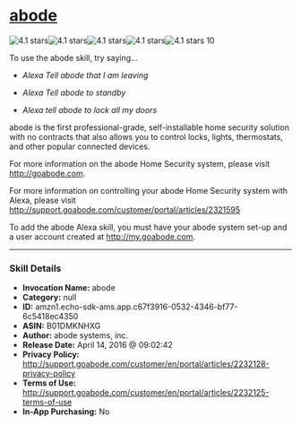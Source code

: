 # [abode](http://alexa.amazon.com/#skills/amzn1.echo-sdk-ams.app.c67f3916-0532-4346-bf77-6c5418ec4350)
![4.1 stars](../../images/ic_star_black_18dp_1x.png)![4.1 stars](../../images/ic_star_black_18dp_1x.png)![4.1 stars](../../images/ic_star_black_18dp_1x.png)![4.1 stars](../../images/ic_star_black_18dp_1x.png)![4.1 stars](../../images/ic_star_half_black_18dp_1x.png) 10

To use the abode skill, try saying...

* *Alexa Tell abode that I am leaving*

* *Alexa Tell abode to standby*

* *Alexa tell abode to lock all my doors*

abode is the first professional-grade, self-installable home security solution with no contracts that also allows you to control locks, lights, thermostats, and other popular connected devices.

For more information on the abode Home Security system, please visit http://goabode.com.

For more information on controlling your abode Home Security system with Alexa, please visit http://support.goabode.com/customer/portal/articles/2321595

To add the abode Alexa skill, you must have your abode system set-up and a user account created at http://my.goabode.com.

***

### Skill Details

* **Invocation Name:** abode
* **Category:** null
* **ID:** amzn1.echo-sdk-ams.app.c67f3916-0532-4346-bf77-6c5418ec4350
* **ASIN:** B01DMKNHXG
* **Author:** abode systems, inc.
* **Release Date:** April 14, 2016 @ 09:02:42
* **Privacy Policy:** http://support.goabode.com/customer/en/portal/articles/2232128-privacy-policy
* **Terms of Use:** http://support.goabode.com/customer/en/portal/articles/2232125-terms-of-use
* **In-App Purchasing:** No

